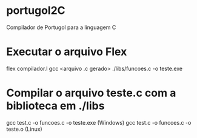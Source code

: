 # portugol2C
Compilador de Portugol para a linguagem C

# Executar o arquivo Flex
flex compilador.l
gcc <arquivo .c gerado> ./libs/funcoes.c -o teste.exe

# Compilar o arquivo teste.c com a biblioteca em ./libs
gcc test.c -o funcoes.c -o teste.exe (Windows)
gcc test.c -o funcoes.c -o teste.o (Linux)


